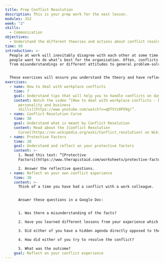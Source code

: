 ```yaml
---
title: Prep Conflict Resolution
description: This is your prep work for the next lesson.
modules: JS2
week: "2"
skills:
  - Communication
objectives:
  - Understand the different theories and actions about conflict resolution
time: 60
introduction: >-
  People at work will inevitably disagree with each other at some time. Most
  people want to do what’s best for the organisation. Often, conflicts arise
  from misunderstandings or different attitudes to general problem-solving.


  These exercises will ensure you understand the theory and have reflected on this theme, so you can do the in-class exercises more effectively.
exercises:
  - name: How to deal with workplace conflicts
    time: 7
    goal: Understand tips that will help you to handle conflicts on day-to-day basis.
    content: Watch the video “[How to deal with workplace conflicts - Develop your
      personality and business
      skills](https://www.youtube.com/watch?v=qDfSYz0PX9g)”.
  - name: Conflict Resolution Curve
    time: 30
    goal: Understand what is meant by Conflict Resolution
    content: Read about the [Conflict Resolution
      Curve](https://en.wikipedia.org/wiki/Conflict_resolution) on Wikipedia
  - name: Protective Factors
    time: 20
    goal: Understand and reflect on your protective factors
    content: >-
      1. Read this text: “[Protective
      Factors](https://www.therapistaid.com/worksheets/protective-factors)” 

      2. Answer the reflective questions.
  - name: Reflect on your own conflict experience
    time: 30
    content: >-
      Think of a time you have had a conflict with a work colleague.


      Answer these questions in a Google Doc:


      1. Was there a misunderstanding of the facts? 

      2. Have you learned different lessons from your experience which affected your views?

      3. Did either of you have a hidden agenda directly opposed to the other person?

      4. How did either of you try to resolve the conflict?

      5. What was the outcome?
    goal: Reflect on your conflict experience
---
```

